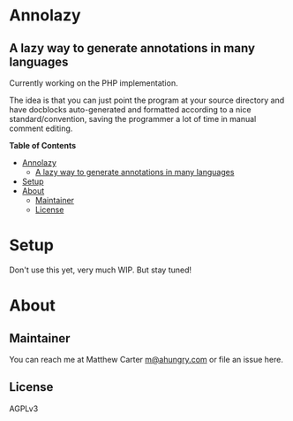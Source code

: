 # Annolazy

## A lazy way to generate annotations in many languages

Currently working on the PHP implementation.

The idea is that you can just point the program at your source
directory and have docblocks auto-generated and formatted according to
a nice standard/convention, saving the programmer a lot of time in
manual comment editing.

<!-- markdown-toc start - Don't edit this section. Run M-x markdown-toc-refresh-toc -->
**Table of Contents**

- [Annolazy](#annolazy)
    - [A lazy way to generate annotations in many languages](#a-lazy-way-to-generate-annotations-in-many-languages)
- [Setup](#setup)
- [About](#about)
    - [Maintainer](#maintainer)
    - [License](#license)

<!-- markdown-toc end -->

# Setup

Don't use this yet, very much WIP.  But stay tuned!

# About
## Maintainer
You can reach me at Matthew Carter <m@ahungry.com> or file an issue here.

## License
AGPLv3

